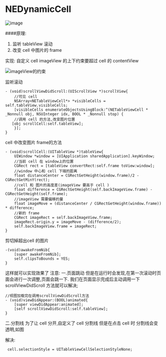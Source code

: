 # NEDynamicCell

   

![image](https://github.com/SherlockQi/NEDynamicCell/blob/master/cell.gif )   


####原理:
1. 监听 tableView 滚动
2. 改变 cell 中图片的 frame

实现:
自定义 cell 
imageView 的上下约束要超过 cell 的 contentView

![imageView的约束](http://upload-images.jianshu.io/upload_images/1721249-5319e516b6428e56.png?imageMogr2/auto-orient/strip%7CimageView2/2/w/1240)

监听滚动
```
- (void)scrollViewDidScroll:(UIScrollView *)scrollView{
    //可见 cell 
    NSArray<NETableViewCell*> *visibleCells = self.tableView.visibleCells;
    [visibleCells enumerateObjectsUsingBlock:^(NETableViewCell * _Nonnull obj, NSUInteger idx, BOOL * _Nonnull stop) {
    //调用 cell 的方法,改变图片位置     
   [obj scrollCell:self.tableView];
    }];
}
```

cell 中改变图片 frame的方法
```
- (void)scrollCell:(UITableView *)tableView{
    UIWindow *window = [UIApplication sharedApplication].keyWindow;
    //当前 cell 在 window上的位置
    CGRect rect = [tableView convertRect:self.frame toView:window];
    //window 中心和 cell 下端的距离
    float distanceCenter = CGRectGetHeight(window.frame)/2 - CGRectGetMinY(rect);
    //cell 和 图片的高度差(imageView 要高于 cell )
    float difference = CGRectGetHeight(self.backImageView.frame) - CGRectGetHeight(self.frame);
    //imageView 需要偏移的量
    float imageMove = (distanceCenter / CGRectGetHeight(window.frame)) * difference;
    //新的 frame
    CGRect imageRect = self.backImageView.frame;
    imageRect.origin.y = imageMove - (difference/2);
    self.backImageView.frame = imageRect;
}
```
剪切掉超出cell 的图片
```
-(void)awakeFromNib{
    [super awakeFromNib];
    self.clipsToBounds = YES;
}
```


这样就可以实现效果了
注意:
一.页面跳动
但是在运行时会发现,在第一次滚动时页面会进行一次调整,页面会跳一下.
我们在页面显示完成后主动调用一下scrollViewDidScroll 方法就可以解决;
```
//视图加载完在调用scrollViewDidScroll方法
- (void)viewDidAppear:(BOOL)animated{
    [super viewDidAppear:animated];
    [self scrollViewDidScroll:self.tableView];
}
```
二.分割线
为了让 cell 分开,自定义了 cell 分割线
但是在点击 cell 时 分割线会变透明,如图

解决:
```
 cell.selectionStyle = UITableViewCellSelectionStyleNone;
```


